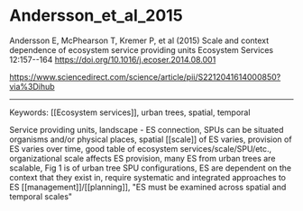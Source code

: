 # Andersson_et_al_2015  

Andersson E, McPhearson T, Kremer P, et al (2015) Scale and context dependence of ecosystem service providing units Ecosystem Services 12:157--164 <https://doi.org/10.1016/j.ecoser.2014.08.001>

<https://www.sciencedirect.com/science/article/pii/S2212041614000850?via%3Dihub>

---

Keywords: [[Ecosystem services]], urban trees, spatial, temporal

Service providing units, landscape - ES connection, SPUs can be situated organisms and/or physical places, spatial [[scale]] of ES varies, provision of ES varies over time, good table of ecosystem services/scale/SPU/etc., organizational scale affects ES provision, many ES from urban trees are scalable, Fig 1 is of urban tree SPU configurations, ES are dependent on the context that they exist in, require systematic and integrated approaches to ES [[management]]/[[planning]], "ES must be examined across spatial and temporal scales"
